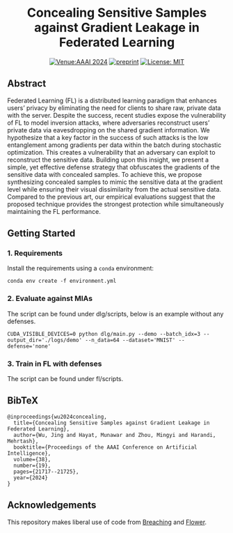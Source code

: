<div align="center">

# Concealing Sensitive Samples against Gradient Leakage in Federated Learning

[![Venue:AAAI 2024](https://img.shields.io/badge/Venue-AAAI%202024%20-blue)](https://ojs.aaai.org/index.php/AAAI/article/view/30171)
[![preprint](https://img.shields.io/static/v1?label=arXiv&message=2301.11308&color=B31B1B)](https://arxiv.org/abs/2209.05724)
[![License: MIT](https://img.shields.io/badge/License-MIT-yellow.svg)](https://opensource.org/licenses/MIT)

</div>


## Abstract
Federated Learning (FL) is a distributed learning paradigm that enhances users’ privacy by eliminating the need for clients to share raw, private data with the server. Despite the success, recent studies expose the vulnerability of FL to model inversion attacks, where adversaries reconstruct users’ private data via eavesdropping on the shared gradient information. We hypothesize that a key factor in the success of such attacks is the low entanglement among gradients per data within the batch during stochastic optimization. This
creates a vulnerability that an adversary can exploit to reconstruct the sensitive data. Building upon this insight, we present a simple, yet effective defense strategy that obfuscates the gradients of the sensitive data with concealed samples. To achieve this, we propose synthesizing concealed samples to mimic the sensitive data at the gradient level while ensuring their visual dissimilarity from the actual sensitive data. Compared to the previous art, our empirical evaluations suggest that the proposed technique provides the strongest protection while simultaneously maintaining the FL performance.

## Getting Started

### 1. Requirements
Install the requirements using a `conda` environment:
```
conda env create -f environment.yml
```

### 2. Evaluate against MIAs
The script can be found under dlg/scripts, below is an example without any defenses.

```
CUDA_VISIBLE_DEVICES=0 python dlg/main.py --demo --batch_idx=3 --output_dir='./logs/demo' --n_data=64 --dataset='MNIST' --defense='none'
```

### 3. Train in FL with defenses
The script can be found under fl/scripts.


## BibTeX
```
@inproceedings{wu2024concealing,
  title={Concealing Sensitive Samples against Gradient Leakage in Federated Learning},
  author={Wu, Jing and Hayat, Munawar and Zhou, Mingyi and Harandi, Mehrtash},
  booktitle={Proceedings of the AAAI Conference on Artificial Intelligence},
  volume={38},
  number={19},
  pages={21717--21725},
  year={2024}
}
```
## Acknowledgements
This repository makes liberal use of code from [Breaching](https://github.com/JonasGeiping/breaching) and [Flower](https://github.com/adap/flower).

